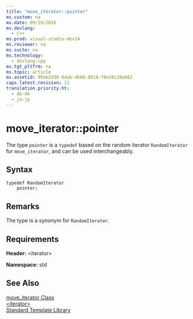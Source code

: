 ```yaml
---
title: "move_iterator::pointer"
ms.custom: na
ms.date: 09/19/2016
ms.devlang: 
  - C++
ms.prod: visual-studio-dev14
ms.reviewer: na
ms.suite: na
ms.technology: 
  - devlang-cpp
ms.tgt_pltfrm: na
ms.topic: article
ms.assetid: 99ab2d38-8dab-4b66-8918-f6e20c28e662
caps.latest.revision: 11
translation.priority.ht: 
  - de-de
  - ja-jp
---
```

# move_iterator::pointer
The type `pointer` is a `typedef` based on the random iterator `RandomIterator` for `move_iterator`, and can be used interchangeably.  
  
## Syntax  
  
```  
typedef RandomIterator  
    pointer;  
```  
  
## Remarks  
 The type is a synonym for `RandomIterator`.  
  
## Requirements  
 **Header:** <iterator\>  
  
 **Namespace:** std  
  
## See Also  
 [move_iterator Class](../vs140/move_iterator-Class.md)   
 [<iterator\>](../vs140/-iterator-.md)   
 [Standard Template Library](../vs140/Standard-Template-Library.md)